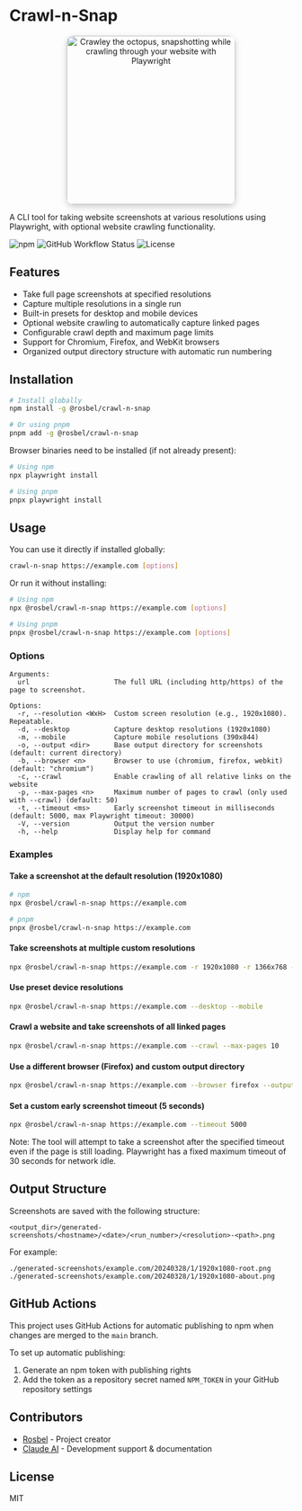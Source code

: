 # Crawl-n-Snap

<div align="center">
  <img src="https://github.com/user-attachments/assets/fe25d60a-1b66-4b35-a5c7-f39503158392" width="300"  
    alt="Crawley the octopus, snapshotting while crawling through your website with Playwright" 
    style="box-shadow: 0 4px 12px rgba(0,0,0,0.2); border-radius: 12px;" 
   />
</div>

A CLI tool for taking website screenshots at various resolutions using Playwright, with optional website crawling functionality.

![npm](https://img.shields.io/npm/v/@rosbel/crawl-n-snap)
![GitHub Workflow Status](https://img.shields.io/github/actions/workflow/status/rosbel/crawl-n-snap/.github%2Fworkflows%2Fnpm-publish.yml)
![License](https://img.shields.io/github/license/rosbel/crawl-n-snap)

## Features

- Take full page screenshots at specified resolutions
- Capture multiple resolutions in a single run
- Built-in presets for desktop and mobile devices
- Optional website crawling to automatically capture linked pages
- Configurable crawl depth and maximum page limits
- Support for Chromium, Firefox, and WebKit browsers
- Organized output directory structure with automatic run numbering

## Installation

```bash
# Install globally
npm install -g @rosbel/crawl-n-snap

# Or using pnpm
pnpm add -g @rosbel/crawl-n-snap
```

Browser binaries need to be installed (if not already present):

```bash
# Using npm
npx playwright install

# Using pnpm
pnpx playwright install
```

## Usage

You can use it directly if installed globally:

```bash
crawl-n-snap https://example.com [options]
```

Or run it without installing:

```bash
# Using npm
npx @rosbel/crawl-n-snap https://example.com [options]

# Using pnpm
pnpx @rosbel/crawl-n-snap https://example.com [options]
```

### Options

```
Arguments:
  url                     The full URL (including http/https) of the page to screenshot.

Options:
  -r, --resolution <WxH>  Custom screen resolution (e.g., 1920x1080). Repeatable.
  -d, --desktop           Capture desktop resolutions (1920x1080)
  -m, --mobile            Capture mobile resolutions (390x844)
  -o, --output <dir>      Base output directory for screenshots (default: current directory)
  -b, --browser <n>       Browser to use (chromium, firefox, webkit) (default: "chromium")
  -c, --crawl             Enable crawling of all relative links on the website
  -p, --max-pages <n>     Maximum number of pages to crawl (only used with --crawl) (default: 50)
  -t, --timeout <ms>      Early screenshot timeout in milliseconds (default: 5000, max Playwright timeout: 30000)
  -V, --version           Output the version number
  -h, --help              Display help for command
```

### Examples

#### Take a screenshot at the default resolution (1920x1080)

```bash
# npm
npx @rosbel/crawl-n-snap https://example.com

# pnpm
pnpx @rosbel/crawl-n-snap https://example.com
```

#### Take screenshots at multiple custom resolutions

```bash
npx @rosbel/crawl-n-snap https://example.com -r 1920x1080 -r 1366x768 -r 375x667
```

#### Use preset device resolutions

```bash
npx @rosbel/crawl-n-snap https://example.com --desktop --mobile
```

#### Crawl a website and take screenshots of all linked pages

```bash
npx @rosbel/crawl-n-snap https://example.com --crawl --max-pages 10
```

#### Use a different browser (Firefox) and custom output directory

```bash
npx @rosbel/crawl-n-snap https://example.com --browser firefox --output ./screenshots
```

#### Set a custom early screenshot timeout (5 seconds)

```bash
npx @rosbel/crawl-n-snap https://example.com --timeout 5000
```

Note: The tool will attempt to take a screenshot after the specified timeout even if the page is still loading. Playwright has a fixed maximum timeout of 30 seconds for network idle.

## Output Structure

Screenshots are saved with the following structure:

```
<output_dir>/generated-screenshots/<hostname>/<date>/<run_number>/<resolution>-<path>.png
```

For example:
```
./generated-screenshots/example.com/20240328/1/1920x1080-root.png
./generated-screenshots/example.com/20240328/1/1920x1080-about.png
```

## GitHub Actions

This project uses GitHub Actions for automatic publishing to npm when changes are merged to the `main` branch.

To set up automatic publishing:

1. Generate an npm token with publishing rights
2. Add the token as a repository secret named `NPM_TOKEN` in your GitHub repository settings

## Contributors

- [Rosbel](https://github.com/rosbel) - Project creator
- [Claude AI](https://claude.ai/code) - Development support & documentation

## License

MIT
